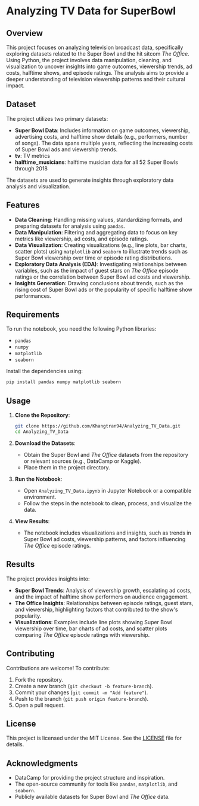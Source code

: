 # Analyzing TV Data for SuperBowl

## Overview
This project focuses on analyzing television broadcast data, specifically exploring datasets related to the Super Bowl and the hit sitcom *The Office*. Using Python, the project involves data manipulation, cleaning, and visualization to uncover insights into game outcomes, viewership trends, ad costs, halftime shows, and episode ratings. The analysis aims to provide a deeper understanding of television viewership patterns and their cultural impact.

## Dataset
The project utilizes two primary datasets:
- **Super Bowl Data**: Includes information on game outcomes, viewership, advertising costs, and halftime show details (e.g., performers, number of songs). The data spans multiple years, reflecting the increasing costs of Super Bowl ads and viewership trends.
- **tv**: TV metrics
- **halftime_musicians**: halftime musician data for all 52 Super Bowls through 2018

The datasets are used to generate insights through exploratory data analysis and visualization.

## Features
- **Data Cleaning**: Handling missing values, standardizing formats, and preparing datasets for analysis using `pandas`.
- **Data Manipulation**: Filtering and aggregating data to focus on key metrics like viewership, ad costs, and episode ratings.
- **Data Visualization**: Creating visualizations (e.g., line plots, bar charts, scatter plots) using `matplotlib` and `seaborn` to illustrate trends such as Super Bowl viewership over time or episode rating distributions.
- **Exploratory Data Analysis (EDA)**: Investigating relationships between variables, such as the impact of guest stars on *The Office* episode ratings or the correlation between Super Bowl ad costs and viewership.
- **Insights Generation**: Drawing conclusions about trends, such as the rising cost of Super Bowl ads or the popularity of specific halftime show performances.

## Requirements
To run the notebook, you need the following Python libraries:
- `pandas`
- `numpy`
- `matplotlib`
- `seaborn`

Install the dependencies using:
```bash
pip install pandas numpy matplotlib seaborn
```

## Usage
1. **Clone the Repository**:
   ```bash
   git clone https://github.com/Khangtran94/Analyzing_TV_Data.git
   cd Analyzing_TV_Data
   ```

2. **Download the Datasets**:
   - Obtain the Super Bowl and *The Office* datasets from the repository or relevant sources (e.g., DataCamp or Kaggle).
   - Place them in the project directory.

3. **Run the Notebook**:
   - Open `Analyzing_TV_Data.ipynb` in Jupyter Notebook or a compatible environment.
   - Follow the steps in the notebook to clean, process, and visualize the data.

4. **View Results**:
   - The notebook includes visualizations and insights, such as trends in Super Bowl ad costs, viewership patterns, and factors influencing *The Office* episode ratings.

## Results
The project provides insights into:
- **Super Bowl Trends**: Analysis of viewership growth, escalating ad costs, and the impact of halftime show performers on audience engagement.
- **The Office Insights**: Relationships between episode ratings, guest stars, and viewership, highlighting factors that contributed to the show's popularity.
- **Visualizations**: Examples include line plots showing Super Bowl viewership over time, bar charts of ad costs, and scatter plots comparing *The Office* episode ratings with viewership.

## Contributing
Contributions are welcome! To contribute:
1. Fork the repository.
2. Create a new branch (`git checkout -b feature-branch`).
3. Commit your changes (`git commit -m "Add feature"`).
4. Push to the branch (`git push origin feature-branch`).
5. Open a pull request.

## License
This project is licensed under the MIT License. See the [LICENSE](LICENSE) file for details.

## Acknowledgments
- DataCamp for providing the project structure and inspiration.
- The open-source community for tools like `pandas`, `matplotlib`, and `seaborn`.
- Publicly available datasets for Super Bowl and *The Office* data.
